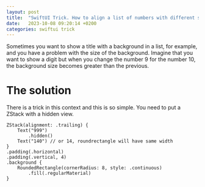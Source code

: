 ```yaml
---
layout: post
title:  "SwiftUI Trick. How to align a list of numbers with different sizes."
date:   2023-10-08 09:20:14 +0200
categories: swiftui trick
---
```


Sometimes you want to show a title with a background in a list, for example, and you have a problem with the size of the background. Imagine that you want to show a digit but when you change the number 9 for the number 10, the background size becomes greater than the previous.

# The solution

There is a trick in this context and this is so simple. You need to put a ZStack with a hidden view.

```
ZStack(alignment: .trailing) {
    Text("999")
        .hidden()
    Text("140") // or 14, roundrectangle will have same width
}
.padding(.horizontal)
.padding(.vertical, 4)
.background {
    RoundedRectangle(cornerRadius: 8, style: .continuous)
        .fill(.regularMaterial)
}
```